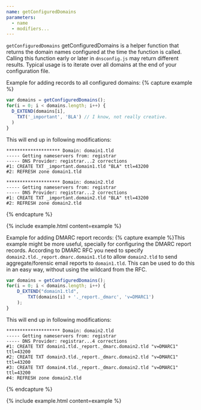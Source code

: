 ```yaml
---
name: getConfiguredDomains
parameters:
  - name
  - modifiers...
---
```


`getConfiguredDomains` getConfiguredDomains is a helper function that returns the domain names
configured at the time the function is called. Calling this function early or later in
`dnsconfig.js` may return different results. Typical usage is to iterate over all
domains at the end of your configuration file.

Example for adding records to all configured domains:
{% capture example %}
```js
var domains = getConfiguredDomains();
for(i = 0; i < domains.length; i++) {
  D_EXTEND(domains[i],
    TXT('_important', 'BLA') // I know, not really creative.
  )
}
```

This will end up in following modifications:

```text
******************** Domain: domain1.tld
----- Getting nameservers from: registrar
----- DNS Provider: registrar...2 corrections
#1: CREATE TXT _important.domain1.tld "BLA" ttl=43200
#2: REFRESH zone domain1.tld

******************** Domain: domain2.tld
----- Getting nameservers from: registrar
----- DNS Provider: registrar...2 corrections
#1: CREATE TXT _important.domain2.tld "BLA" ttl=43200
#2: REFRESH zone domain2.tld
```
{% endcapture %}

{% include example.html content=example %}

Example for adding DMARC report records:
{% capture example %}This example might be more useful, specially for configuring the DMARC report records. According to DMARC RFC you need to specify `domain2.tld._report.dmarc.domain1.tld` to allow `domain2.tld` to send aggregate/forensic email reports to `domain1.tld`. This can be used to do this in an easy way, without using the wildcard from the RFC.

```js
var domains = getConfiguredDomains();
for(i = 0; i < domains.length; i++) {
	D_EXTEND("domain1.tld",
		TXT(domains[i] + '._report._dmarc', 'v=DMARC1')
	);
}
```

This will end up in following modifications:

```text
******************** Domain: domain2.tld
----- Getting nameservers from: registrar
----- DNS Provider: registrar...4 corrections
#1: CREATE TXT domain1.tld._report._dmarc.domain2.tld "v=DMARC1" ttl=43200
#2: CREATE TXT domain3.tld._report._dmarc.domain2.tld "v=DMARC1" ttl=43200
#3: CREATE TXT domain4.tld._report._dmarc.domain2.tld "v=DMARC1" ttl=43200
#4: REFRESH zone domain2.tld
```
{% endcapture %}

{% include example.html content=example %}
